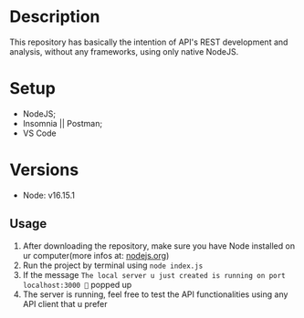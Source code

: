 # Description
This repository has basically the intention of API's REST development and analysis, without any frameworks, using only native NodeJS.
# Setup
- NodeJS;
- Insomnia || Postman;
- VS Code

# Versions
- Node: v16.15.1

## Usage

1. After downloading the repository, make sure you have Node installed on ur computer(more infos at: <a href="https://nodejs.org/en/">nodejs.org</a>)<br>
2. Run the project by terminal using `node index.js`
3. If the message `The local server u just created is running on port localhost:3000 👺` popped up
4. The server is running, feel free to test the API functionalities using any API client that u prefer 


